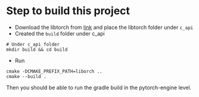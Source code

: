 # Step to build this project
- Download the libtorch from [link](https://download.pytorch.org/libtorch/cpu/libtorch-macos-1.4.0.zip)
and place the libtorch folder under `c_api`
- Created the `build` folder under c_api 
```
# Under c_api folder 
mkdir build && cd build
```
- Run
```
cmake -DCMAKE_PREFIX_PATH=liborch ..
cmake --build .
```
Then you should be able to run the gradle build in the pytorch-engine level.